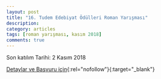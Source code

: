 ```yaml
---
layout: post
title: "16. Tudem Edebiyat Ödülleri Roman Yarışması"
description: 
category: articles
tags: [roman yarışması, kasım 2018]
comments: true
---
```


Son katılım Tarihi: 2 Kasım 2018

[Detaylar ve Başvuru için](https://www.tudem.com/tudem-edebiyat-odulleri/1020/2018-roman_yarismasi.aspx?utm_source=edebiyatyarismalari.com&utm_medium=affiliate){:rel="nofollow"}{:target="_blank"}